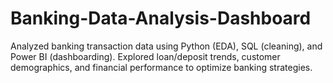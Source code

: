# Banking-Data-Analysis-Dashboard
Analyzed banking transaction data using Python (EDA), SQL (cleaning), and Power BI (dashboarding). Explored loan/deposit trends, customer demographics, and financial performance to optimize banking strategies.
